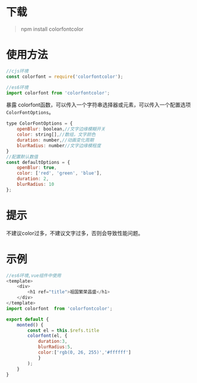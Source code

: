 # 下载
> npm install colorfontcolor 
# 使用方法
```javascript
//cjs环境
const colorfont = require('colorfontcolor');

//es6环境
import colorfont from 'colorfontcolor';
```
   暴露 colorfont函数，可以传入一个字符串选择器或元素，可以传入一个配置选项`ColorFontOptions`。
```js
type ColorFontOptions = {
    openBlur: boolean,//文字边缘模糊开关
    color: string[],//数组，文字颜色
    duration: number,//动画变化周期
    blurRadius: number//文字边缘模程度
}
//配置默认数值
const defaultOptions = {
    openBlur: true,
    color: ['red', 'green', 'blue'],
    duration: 2,
    blurRadius: 10
};
```
# 提示
 不建议color过多，不建议文字过多，否则会导致性能问题。

 # 示例
```javascript
//es6环境,vue组件中使用
<template>
    <div>
        <h1 ref="title">祖国繁荣昌盛</h1>
    </div>
</template>
import colorfont  from 'colorfontcolor';

export default {
    monted() {
        const el = this.$refs.title
        colorfont(el, {
            duration:3,
            blurRadius:5,
            color:['rgb(0, 26, 255)','#ffffff']
            }
        );
    }
}
```
